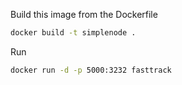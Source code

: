 Build this image from the Dockerfile
```bash
docker build -t simplenode .
```
Run
```bash
docker run -d -p 5000:3232 fasttrack
```
